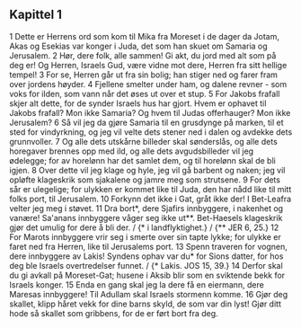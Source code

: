 ## Kapittel 1

1 Dette er Herrens ord som kom til Mika fra Moreset i de dager da Jotam, Akas og Esekias var konger i Juda, det som han skuet om Samaria og Jerusalem.
2 Hør, dere folk, alle sammen! Gi akt, du jord med alt som på deg er! Og Herren, Israels Gud, være vidne mot dere, Herren fra sitt hellige tempel!
3 For se, Herren går ut fra sin bolig; han stiger ned og farer fram over jordens høyder.
4 Fjellene smelter under ham, og dalene revner - som voks for ilden, som vann når det øses ut over et stup.
5 For Jakobs frafall skjer alt dette, for de synder Israels hus har gjort. Hvem er ophavet til Jakobs frafall? Mon ikke Samaria? Og hvem til Judas offerhauger? Mon ikke Jerusalem?
6 Så vil jeg da gjøre Samaria til en grusdynge på marken, til et sted for vindyrkning, og jeg vil velte dets stener ned i dalen og avdekke dets grunnvoller.
7 Og alle dets utskårne billeder skal sønderslås, og alle dets horegaver brennes opp med ild, og alle dets avgudsbilleder vil jeg ødelegge; for av horelønn har det samlet dem, og til horelønn skal de bli igjen.
8 Over dette vil jeg klage og hyle, jeg vil gå barbent og naken; jeg vil opløfte klageskrik som sjakalene og jamre meg som strutsene.
9 For dets sår er ulegelige; for ulykken er kommet like til Juda, den har nådd like til mitt folks port, til Jerusalem.
10 Forkynn det ikke i Gat, gråt ikke der! I Bet-Leafra velter jeg meg i støvet.
11 Dra bort*, dere Sjafirs innbyggere, i nakenhet og vanære! Sa'anans innbyggere våger seg ikke ut**. Bet-Haesels klageskrik gjør det umulig for dere å bli der. / {* i landflyktighet.} / {** JER 6, 25.}
12 For Marots innbyggere vrir seg i smerte over sin tapte lykke; for ulykke er faret ned fra Herren, like til Jerusalems port.
13 Spenn traveren for vognen, dere innbyggere av Lakis! Syndens ophav var du* for Sions datter, for hos deg ble Israels overtredelser funnet. / {* Lakis. JOS 15, 39.}
14 Derfor skal du gi avkall på Moreset-Gat; husene i Aksib blir som en sviktende bekk for Israels konger.
15 Enda en gang skal jeg la dere få en eiermann, dere Maresas innbyggere! Til Adullam skal Israels stormenn komme.
16 Gjør deg skallet, klipp håret vekk for dine barns skyld, de som var din lyst! Gjør ditt hode så skallet som gribbens, for de er ført bort fra deg.
